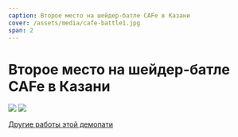 ```yaml
---
caption: Второе место на шейдер-батле CAFe в Казани
cover: /assets/media/cafe-battle1.jpg
span: 2
---
```


# Второе место на шейдер-батле CAFe в Казани

![](/assets/media/cafe-battle1.jpg)
![](/assets/media/cafe-battle2.jpg)

[Другие работы этой демопати](https://livecode.demozoo.org/event/2022_10_21_shader_showdown_CAFe.html#mc)

